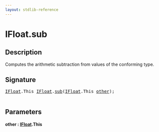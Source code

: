 ```yaml
---
layout: stdlib-reference
---
```


# IFloat\.sub

## Description

Computes the arithmetic subtraction from values of the conforming type.




## Signature 

<pre>
<a href="index.html" class="code_type">IFloat</a>.<span class="code_keyword">This</span> <a href="index.html" class="code_type">IFloat</a>.<a href="sub.html">sub</a>(<a href="index.html" class="code_type">IFloat</a>.<span class="code_keyword">This</span> <a href="sub.html#decl-other" class="code_param">other</a>);

</pre>

## Parameters

####  <a id="decl-other"></a>other  : [IFloat](index.html)\.This

